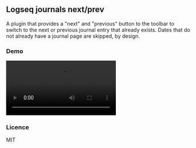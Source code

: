 ## Logseq journals next/prev

A plugin that provides a "next" and "previous" button to the toolbar to switch to the next or previous journal entry that already exists. 
Dates that do not already have a journal page are skipped, by design. 

### Demo

![demo](./demo.webm)

### Licence

MIT
